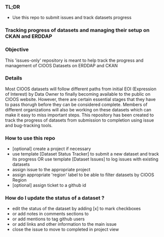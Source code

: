 ### TL;DR
- Use this repo to submit issues and track datasets progress

### Tracking progress of datasets and managing their setup on CKAN and ERDDAP

### Objective
This 'issues-only' repository is meant to help track the progress and management of CIOOS Datasets on ERDDAP and CKAN 

### Details
Most CIOOS datasets will follow different paths from initial EOI (Expression of Interest) by Data Owner to finally becoming available to the public on CIOOS website. However, there are certain essential stages that they have to pass thorugh before they can be considered complete. 
Members of different organizations will also be working on these datasets which can make it easy to miss important steps.
This repository has been created to track the progress of datasets from submission to completion using issue and bug-tracking tools.

### How to use this repo
- [optional] create a project if necessary
- use template [Dataset Status Tracker] to submit a new dataset and track its progress OR use template [Dataset Issues] to log issues with existing datasets
- assign issue to the appropriate project
- assign appropriate 'region' label to be able to filter datasets by CIOOS Region
- [optional] assign ticket to a github id

### How do I update the status of a dataset ?
- edit the status of the dataset by adding [x] to mark checkboxes
- or add notes in comments sections to 
- or add mentions to tag github users 
- or add links and other information to the main issue
- close the issue to move to completed in project view
